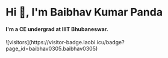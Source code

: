 # Hi 👋, I'm Baibhav Kumar Panda
<h4>I'm a CE undergrad at IIIT Bhubaneswar.</h4>
![visitors](https://visitor-badge.laobi.icu/badge?page_id=baibhav0305.baibhav0305)
